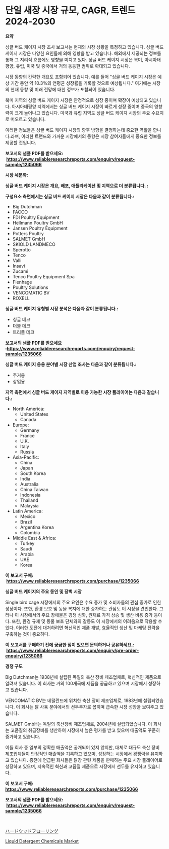 <p><h1>단일 새장 시장 규모, CAGR, 트렌드 2024-2030</h1></p><p><strong>요약</strong></p>
<p><p>싱글 버드 케이지 시장 조사 보고서는 현재의 시장 상황을 특정하고 있습니다. 싱글 버드 케이지 시장은 다양한 요인들에 의해 영향을 받고 있습니다. 해외에서 제공되는 정보를 통해 그 지리적 흐름에도 영향을 미치고 있다. 싱글 버드 케이지 시장은 북미, 아시아태평양, 유럽, 미국 및 중국에서 거의 동등한 범위로 확대되고 있습니다.</p><p>시장 동향의 간략한 개요도 포함되어 있습니다. 예를 들어 "싱글 버드 케이지 시장은 예상 기간 동안 약 10.3%의 연평균 성장률을 기록할 것으로 예상됩니다." 여기에는 시장의 현재 동향 및 미래 전망에 대한 정보가 포함되어 있습니다.</p><p>북미 지역의 싱글 버드 케이지 시장은 안정적으로 성장 중이며 확장이 예상되고 있습니다. 아시아태평양 지역에서는 싱글 버드 케이지 시장이 빠르게 성장 중이며 중국의 영향력이 크게 늘어나고 있습니다. 미국과 유럽 지역도 싱글 버드 케이지 시장의 주요 수요지로 떠오르고 있습니다.</p><p>이러한 정보들은 싱글 버드 케이지 시장의 향후 방향을 결정하는데 중요한 역할을 합니다.라며, 이러한 트랜드와 가까운 시장에서의 동향은 시장 참여자들에게 중요한 정보를 제공할 것입니다.</p></p>
<p><strong>보고서의 샘플 PDF를 받으세요: &nbsp;<a href="https://www.reliableresearchreports.com/enquiry/request-sample/1235066">https://www.reliableresearchreports.com/enquiry/request-sample/1235066</a></strong></p>
<p><strong>시장 세분화:</strong></p>
<p><strong> 싱글 버드 케이지 시장은 개요, 배포, 애플리케이션 및 지역으로 더 분류됩니다. :</strong></p>
<p><strong>구성요소 측면에서는 싱글 버드 케이지 시장은 다음과 같이 분류됩니다.:</strong></p>
<p><ul><li>Big Dutchman</li><li>FACCO</li><li>FDI Poultry Equipment</li><li>Hellmann Poultry GmbH</li><li>Jansen Poultry Equipment</li><li>Potters Poultry</li><li>SALMET GmbH</li><li>SKIOLD LANDMECO</li><li>Sperotto</li><li>Tenco</li><li>Valli</li><li>Insavi</li><li>Zucami</li><li>Tenco Poultry Equipment Spa</li><li>Fienhage</li><li>Poultry Solutions</li><li>VENCOMATIC BV</li><li>ROXELL</li></ul></p>
<p><strong> 싱글 버드 케이지 유형별 시장 분석은 다음과 같이 분류됩니다.:</strong></p>
<p><ul><li>싱글 데크</li><li>더블 데크</li><li>트리플 데크</li></ul></p>
<p><strong>보고서의 샘플 PDF를 받으세요 :<a href="https://www.reliableresearchreports.com/enquiry/request-sample/1235066">https://www.reliableresearchreports.com/enquiry/request-sample/1235066</a></strong></p>
<p><strong> 싱글 버드 케이지 응용 분야별 시장 산업 조사는 다음과 같이 분류됩니다.:</strong></p>
<p><ul><li>주거용</li><li>상업용</li></ul></p>
<p><strong>지역 측면에서 싱글 버드 케이지 지역별로 이용 가능한 시장 플레이어는 다음과 같습니다.:</strong></p>
<p><ul>
    <li>
        North America:
        <ul>
            <li>United States</li>
            <li>Canada</li>
        </ul>
    </li>
    <li>
        Europe:
        <ul>
            <li>Germany</li>
            <li>France</li>
            <li>U.K.</li>
            <li>Italy</li>
            <li>Russia</li>
        </ul>
    </li>
    <li>
        Asia-Pacific:
        <ul>
            <li>China</li>
            <li>Japan</li>
            <li>South Korea</li>
            <li>India</li>
            <li>Australia</li>
            <li>China Taiwan</li>
            <li>Indonesia</li>
            <li>Thailand</li>
            <li>Malaysia</li>
        </ul>
    </li>
    <li>
        Latin America:
        <ul>
            <li>Mexico</li>
            <li>Brazil</li>
            <li>Argentina Korea</li>
            <li>Colombia</li>
        </ul>
    </li>
    <li>
        Middle East & Africa:
        <ul>
            <li>Turkey</li>
            <li>Saudi</li>
            <li>Arabia</li>
            <li>UAE</li>
            <li>Korea</li>
        </ul>
    </li>
    </ul></p>
<p><strong>이 보고서 구매: &nbsp;<a href="https://www.reliableresearchreports.com/purchase/1235066">https://www.reliableresearchreports.com/purchase/1235066</a></strong></p>
<p><strong>싱글 버드 케이지의 주요 동인 및 장벽 시장</strong></p>
<p><p>Single bird cage 시장에서의 주요 요인은 수요 증가 및 소비자들의 관심 증가로 인한 성장이다. 또한, 환경 보호 및 동물 복지에 대한 증가하는 관심도 이 시장을 견인한다. 그러나 이 시장에서의 주요 장애물은 경쟁 심화, 원재료 가격 상승 및 생산 비용 증가 등이다. 또한, 환경 규제 및 동물 보호 단체와의 갈등도 이 시장에서의 어려움으로 작용할 수 있다. 이러한 도전에 대처하려면 혁신적인 제품 개발, 효율적인 생산 및 마케팅 전략을 구축하는 것이 중요하다.</p></p>
<p><strong>이 보고서를 구매하기 전에 궁금한 점이 있으면 문의하거나 공유하세요.: &nbsp;<a href="https://www.reliableresearchreports.com/enquiry/pre-order-enquiry/1235066">https://www.reliableresearchreports.com/enquiry/pre-order-enquiry/1235066</a></strong></p>
<p><strong>경쟁 구도</strong></p>
<p><p>Big Dutchman는 1938년에 설립된 독일의 축산 장비 제조업체로, 혁신적인 제품으로 알려져 있습니다. 이 회사는 거의 100개국에 제품을 공급하고 있으며 시장에서 성장하고 있습니다.</p><p>VENCOMATIC BV는 네덜란드에 위치한 축산 장비 제조업체로, 1983년에 설립되었습니다. 이 회사는 닭 사육 분야에서의 선두주자로 꼽히며 급속한 시장 성장을 보여주고 있습니다.</p><p>SALMET GmbH는 독일의 축산장비 제조업체로, 2004년에 설립되었습니다. 이 회사는 고품질의 취급장비를 생산하여 시장에서 높은 평가를 받고 있으며 매출액도 꾸준히 증가하고 있습니다.</p><p>이들 회사 중 일부의 정확한 매출액은 공개되어 있지 않지만, 대체로 대규모 축산 장비 제조업체들이 안정적인 매출액을 기록하고 있으며, 성장하는 시장에서 경쟁력을 유지하고 있습니다. 종전에 언급된 회사들은 닭장 관련 제품을 판매하는 주요 시장 플레이어로 성장하고 있으며, 지속적인 혁신과 고품질 제품으로 시장에서 선두를 유지하고 있습니다.</p></p>
<p><strong>이 보고서 구매: &nbsp; <a href="https://www.reliableresearchreports.com/purchase/1235066">https://www.reliableresearchreports.com/purchase/1235066</a></strong></p>
<p><strong>보고서의 샘플 PDF를 받으세요: &nbsp;<a href="https://www.reliableresearchreports.com/enquiry/request-sample/1235066">https://www.reliableresearchreports.com/enquiry/request-sample/1235066</a></strong><strong></strong></p>
<p>&nbsp;</p>
<p><p><a href="https://github.com/SarahFahey88/Market-Research-Report-List-1/blob/main/369167812871.md">ハードウッドフローリング</a></p><p><a href="https://pretty-mail-caf.notion.site/Liquid-Detergent-Chemicals-Market-Challenges-Opportunities-and-Growth-Drivers-and-Major-Market-Pl-d1e696f4c8ff44f68387790648774798">Liquid Detergent Chemicals Market</a></p></p>